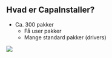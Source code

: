 ## Hvad er CapaInstaller?

- Ca. 300 pakker
  - Få user pakker
  - Mange standard pakker (drivers)
<img src="{{asset_folder}}/Pck_count.png" data-autoplay>